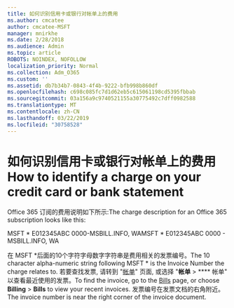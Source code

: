 ```yaml
---
title: 如何识别信用卡或银行对帐单上的费用
ms.author: cmcatee
author: cmcatee-MSFT
manager: mnirkhe
ms.date: 2/28/2018
ms.audience: Admin
ms.topic: article
ROBOTS: NOINDEX, NOFOLLOW
localization_priority: Normal
ms.collection: Adm_O365
ms.custom: ''
ms.assetid: db7b34b7-0843-4f4b-9222-bfb998b860df
ms.openlocfilehash: c698c085fc7d1d62eb5c615061198cd5395fbbab
ms.sourcegitcommit: 03a156a9c9740521155a30775492c7dff0982588
ms.translationtype: MT
ms.contentlocale: zh-CN
ms.lasthandoff: 03/22/2019
ms.locfileid: "30758528"
---
```

# <a name="how-to-identify-a-charge-on-your-credit-card-or-bank-statement"></a><span data-ttu-id="8ddb9-102">如何识别信用卡或银行对帐单上的费用</span><span class="sxs-lookup"><span data-stu-id="8ddb9-102">How to identify a charge on your credit card or bank statement</span></span>

<span data-ttu-id="8ddb9-103">Office 365 订阅的费用说明如下所示:</span><span class="sxs-lookup"><span data-stu-id="8ddb9-103">The charge description for an Office 365 subscription looks like this:</span></span>
  
<span data-ttu-id="8ddb9-104">MSFT \* E012345ABC 0000-MSBILL.INFO, WA</span><span class="sxs-lookup"><span data-stu-id="8ddb9-104">MSFT \* E012345ABC 0000 - MSBILL.INFO, WA</span></span>
  
<span data-ttu-id="8ddb9-105">在 MSFT \*后面的10个字符字母数字字符串是费用相关的发票编号。</span><span class="sxs-lookup"><span data-stu-id="8ddb9-105">The 10 character alpha-numeric string following MSFT \* is the Invoice Number the charge relates to.</span></span> <span data-ttu-id="8ddb9-106">若要查找发票, 请转到 "[帐单](https://go.microsoft.com/fwlink/p/?linkid=848039)" 页面, 或选择 "**帐单** \> \*\*\*\* 帐单" 以查看最近使用的发票。</span><span class="sxs-lookup"><span data-stu-id="8ddb9-106">To find the invoice, go to the [Bills](https://go.microsoft.com/fwlink/p/?linkid=848039) page, or choose **Billing** \> **Bills** to view your recent invoices.</span></span> <span data-ttu-id="8ddb9-107">发票编号在发票文档的右角附近。</span><span class="sxs-lookup"><span data-stu-id="8ddb9-107">The invoice number is near the right corner of the invoice document.</span></span> 
  

